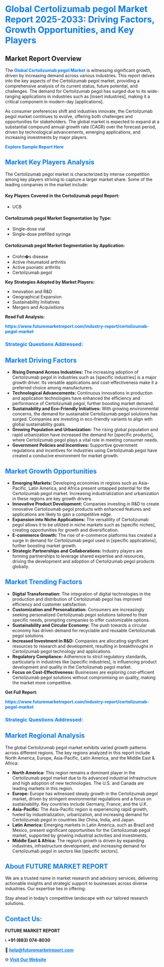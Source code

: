 <h1 style="color: #007BFF;">Global Certolizumab pegol Market Report 2025-2033: Driving Factors, Growth Opportunities, and Key Players</h1>

<section id="overview">
<h2>Market Report Overview</h2>
<p>The <a href="https://www.futuremarketreport.com/industry-report/certolizumab-pegol-market" style="color: #007BFF; text-decoration: none;"><strong>Global Certolizumab pegol Market</strong></a> is witnessing significant growth, driven by increasing demand across various industries. This report delves into the key aspects of the Certolizumab pegol market, providing a comprehensive analysis of its current status, future potential, and challenges. The demand for Certolizumab pegol has surged due to its wide-ranging applications in industries such as [insert industries], making it a critical component in modern-day [applications].</p>
<p>As consumer preferences shift and industries innovate, the Certolizumab pegol market continues to evolve, offering both challenges and opportunities for stakeholders. The global market is expected to expand at a substantial compound annual growth rate (CAGR) over the forecast period, driven by technological advancements, emerging applications, and increasing investments by major players.</p>
</section>

<section id="overview">
<p><a href="https://www.futuremarketreport.com/request-sample/reportId=112501" style="color: #007BFF; text-decoration: none;"><strong>Explore Sample Report Here</strong></a></p>
</section>

<section id="key-players">
<h2 style="color: #007BFF;">Market Key Players Analysis</h2>
<p>The Certolizumab pegol market is characterized by intense competition among key players striving to capture a larger market share. Some of the leading companies in the market include:</p>
<h4>Key Players Covered in the Certolizumab pegol Report:</h4>
<ul><li>UCB</li></ul>
<h4>Certolizumab pegol Market Segmentation by Type:</h4>
<ul><li>Single-dose vial</li><li>Single-dose prefilled syringe</li></ul>

<h4>Certolizumab pegol Market Segmentation by Application:</h4>
<ul><li>Crohn�s disease</li><li>Active rheumatoid arthritis</li><li>Active psoriatic arthritis</li><li>Certolizumab pegol</li></ul>
<p><strong>Key Strategies Adopted by Market Players:</strong></p>
<ul>
<li>Innovation and R&D</li>
<li>Geographical Expansion</li>
<li>Sustainability Initiatives</li>
<li>Mergers and Acquisitions</li>
</ul>
</section>

<section>
<p><strong>Read Full Analysis: </strong></p><a href="https://www.futuremarketreport.com/industry-report/certolizumab-pegol-market" style="color: #007BFF; text-decoration: none;"><strong>https://www.futuremarketreport.com/industry-report/certolizumab-pegol-market</strong></a>
<h3 style="color: #007BFF;">Strategic Questions Addressed:</h3>
</section>

<section id="driving-factors">
<h2 style="color: #007BFF;">Market Driving Factors</h2>
<ul>
<li><strong>Rising Demand Across Industries:</strong> The increasing adoption of Certolizumab pegol in industries such as [specific industries] is a major growth driver. Its versatile applications and cost-effectiveness make it a preferred choice among manufacturers.</li>
<li><strong>Technological Advancements:</strong> Continuous innovations in production and application technologies have enhanced the efficiency and performance of Certolizumab pegol, further boosting market demand.</li>
<li><strong>Sustainability and Eco-Friendly Initiatives:</strong> With growing environmental concerns, the demand for sustainable Certolizumab pegol solutions has surged. Companies are investing in eco-friendly variants to align with global sustainability goals.</li>
<li><strong>Growing Population and Urbanization:</strong> The rising global population and rapid urbanization have increased the demand for [specific products], where Certolizumab pegol plays a vital role in meeting consumer needs.</li>
<li><strong>Government Policies and Incentives:</strong> Supportive government regulations and incentives for industries using Certolizumab pegol have created a conducive environment for market growth.</li>
</ul>
</section>

<section id="growth-opportunities">
<h2 style="color: #007BFF;">Market Growth Opportunities</h2>
<ul>
<li><strong>Emerging Markets:</strong> Developing economies in regions such as Asia-Pacific, Latin America, and Africa present untapped potential for the Certolizumab pegol market. Increasing industrialization and urbanization in these regions are key growth drivers.</li>
<li><strong>Innovative Product Development:</strong> Companies investing in R&D to create innovative Certolizumab pegol products with enhanced features and applications are likely to gain a competitive edge.</li>
<li><strong>Expansion into Niche Applications:</strong> The versatility of Certolizumab pegol allows it to be utilized in niche markets such as [specific niches], creating opportunities for growth and diversification.</li>
<li><strong>E-commerce Growth:</strong> The rise of e-commerce platforms has created a surge in demand for Certolizumab pegol used in [specific applications], further boosting market growth.</li>
<li><strong>Strategic Partnerships and Collaborations:</strong> Industry players are forming partnerships to leverage shared expertise and resources, driving the development and adoption of Certolizumab pegol products globally.</li>
</ul>
</section>

<section id="trending-factors">
<h2 style="color: #007BFF;">Market Trending Factors</h2>
<ul>
<li><strong>Digital Transformation:</strong> The integration of digital technologies in the production and distribution of Certolizumab pegol has improved efficiency and customer satisfaction.</li>
<li><strong>Customization and Personalization:</strong> Consumers are increasingly seeking personalized Certolizumab pegol solutions tailored to their specific needs, prompting companies to offer customizable options.</li>
<li><strong>Sustainability and Circular Economy:</strong> The push towards a circular economy has driven demand for recyclable and reusable Certolizumab pegol solutions.</li>
<li><strong>Increased Investment in R&D:</strong> Companies are allocating significant resources to research and development, resulting in breakthroughs in Certolizumab pegol technology and applications.</li>
<li><strong>Regulatory Compliance:</strong> Adherence to strict regulatory standards, particularly in industries like [specific industries], is influencing product development and quality in the Certolizumab pegol market.</li>
<li><strong>Focus on Cost-Effectiveness:</strong> Businesses are exploring cost-efficient Certolizumab pegol solutions without compromising on quality, making the market more competitive.</li>
</ul>
</section>

<section>
<p><strong>Get Full Report: </strong></p><a href="https://www.futuremarketreport.com/industry-report/certolizumab-pegol-market" style="color: #007BFF; text-decoration: none;"><strong>https://www.futuremarketreport.com/industry-report/certolizumab-pegol-market</strong></a>
<h3 style="color: #007BFF;">Strategic Questions Addressed:</h3>
</section>


<section id="regional-analysis">
<h2 style="color: #007BFF;">Market Regional Analysis</h2>
<p>The global Certolizumab pegol market exhibits varied growth patterns across different regions. The key regions analyzed in this report include North America, Europe, Asia-Pacific, Latin America, and the Middle East & Africa:</p>
<ul>
<li><strong>North America:</strong> This region remains a dominant player in the Certolizumab pegol market due to its advanced industrial infrastructure and high adoption of new technologies. The U.S. and Canada are leading markets in this region.</li>
<li><strong>Europe:</strong> Europe has witnessed steady growth in the Certolizumab pegol market, driven by stringent environmental regulations and a focus on sustainability. Key countries include Germany, France, and the U.K.</li>
<li><strong>Asia-Pacific:</strong> The Asia-Pacific region is experiencing rapid growth, fueled by industrialization, urbanization, and increasing demand for Certolizumab pegol in countries like China, India, and Japan.</li>
<li><strong>Latin America:</strong> Emerging markets in Latin America, such as Brazil and Mexico, present significant opportunities for the Certolizumab pegol market, supported by growing industrial activities and investments.</li>
<li><strong>Middle East & Africa:</strong> The region’s growth is driven by expanding industries, infrastructure development, and increasing demand for Certolizumab pegol in sectors like [specific sectors].</li>
</ul>
</section>

<footer>
<h2 style="color: #007BFF;">About FUTURE MARKET REPORT</h2>
<p>We are a trusted name in market research and advisory services, delivering actionable insights and strategic support to businesses across diverse industries. Our expertise lies in offering:</p>

<p>Stay ahead in today’s competitive landscape with our tailored research solutions.</p>

<h2 style="color: #007BFF;">Contact Us:</h2>
<p><strong>FUTURE MARKET REPORT</strong></p>
<p>📞 <strong>+91 (883) 074-8030</strong></p>
<p>📧 <strong><a href="mailto:help@futuremarketreport.com" style="color: #007BFF;">help@futuremarketreport.com</a></strong></p>
<p>🌐 <strong><a href="https://www.futuremarketreport.com/" style="color: #007BFF;">Visit Our Website</a></strong></p>
</footer>